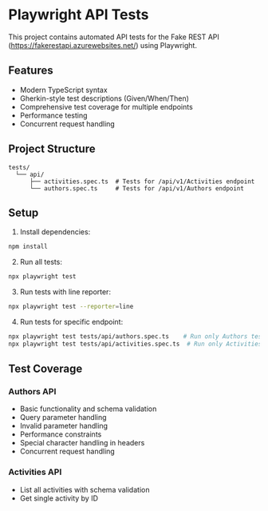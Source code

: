 # Playwright API Tests

This project contains automated API tests for the Fake REST API (https://fakerestapi.azurewebsites.net/) using Playwright.

## Features

- Modern TypeScript syntax
- Gherkin-style test descriptions (Given/When/Then)
- Comprehensive test coverage for multiple endpoints
- Performance testing
- Concurrent request handling

## Project Structure

```
tests/
  └── api/
      ├── activities.spec.ts  # Tests for /api/v1/Activities endpoint
      └── authors.spec.ts     # Tests for /api/v1/Authors endpoint
```

## Setup

1. Install dependencies:
```bash
npm install
```

2. Run all tests:
```bash
npx playwright test
```

3. Run tests with line reporter:
```bash
npx playwright test --reporter=line
```

4. Run tests for specific endpoint:
```bash
npx playwright test tests/api/authors.spec.ts    # Run only Authors tests
npx playwright test tests/api/activities.spec.ts  # Run only Activities tests
```

## Test Coverage

### Authors API
- Basic functionality and schema validation
- Query parameter handling
- Invalid parameter handling
- Performance constraints
- Special character handling in headers
- Concurrent request handling

### Activities API
- List all activities with schema validation
- Get single activity by ID 